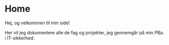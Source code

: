 # Home

Hej, og velkommen til min side!

Her vil jeg dokumentere alle de fag og projekter, jeg gennemgår på min PBa. i IT-sikkerhed.